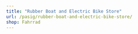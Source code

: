 ```yaml
---
title: "Rubber Boat and Electric Bike Store"
url: /pasig/rubber-boat-and-electric-bike-store/
shop: Fahrrad
---
```

